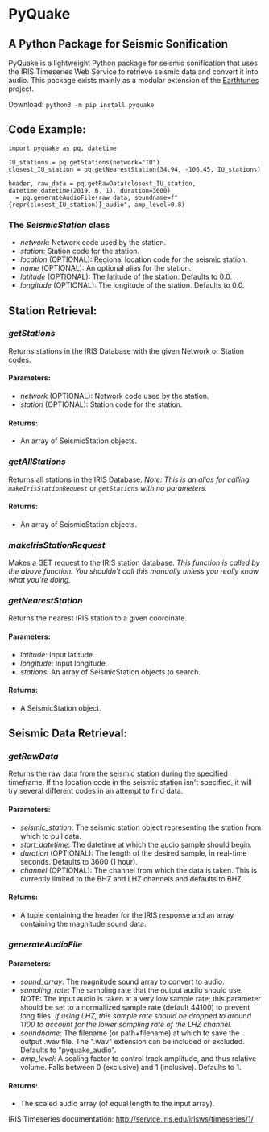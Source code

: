# PyQuake
## A Python Package for Seismic Sonification

PyQuake is a lightweight Python package for seismic sonification that uses the IRIS Timeseries Web Service to retrieve seismic data and convert it into audio. This package exists mainly as a modular extension of the [Earthtunes](https://github.com/cooperbarth/Earthtunes) project.

Download: `python3 -m pip install pyquake`

## Code Example:
```
import pyquake as pq, datetime

IU_stations = pq.getStations(network="IU")
closest_IU_station = pq.getNearestStation(34.94, -106.45, IU_stations)

header, raw_data = pq.getRawData(closest_IU_station, datetime.datetime(2019, 6, 1), duration=3600)
_ = pq.generateAudioFile(raw_data, soundname=f"{repr(closest_IU_station)}_audio", amp_level=0.8)
```

### The *SeismicStation* class
- *network*: Network code used by the station. 
- *station*: Station code for the station.
- *location* (OPTIONAL): Regional location code for the seismic station.
- *name* (OPTIONAL): An optional alias for the station.
- *latitude* (OPTIONAL): The latitude of the station. Defaults to 0.0.
- *longitude* (OPTIONAL): The longitude of the station. Defaults to 0.0.


## Station Retrieval:

### *getStations*
Returns stations in the IRIS Database with the given Network or Station codes.
#### Parameters:
- *network* (OPTIONAL): Network code used by the station.
- *station* (OPTIONAL): Station code for the station.
#### Returns:
- An array of SeismicStation objects.

### *getAllStations*
Returns all stations in the IRIS Database. *Note: This is an alias for calling `makeIrisStationRequest` or `getStations` with no parameters.*
#### Returns:
- An array of SeismicStation objects.

### *makeIrisStationRequest*
Makes a GET request to the IRIS station database. *This function is called by the above function. You shouldn't call this manually unless you really know what you're doing.*

### *getNearestStation*
Returns the nearest IRIS station to a given coordinate.
#### Parameters:
- *latitude*: Input latitude.
- *longitude*: Input longitude.
- *stations*: An array of SeismicStation objects to search.
#### Returns:
- A SeismicStation object.


## Seismic Data Retrieval:

### *getRawData*
Returns the raw data from the seismic station during the specified timeframe. If the location code in the seismic station isn't specified, it will try several different codes in an attempt to find data.
#### Parameters:
- *seismic_station*: The seismic station object representing the station from which to pull data.
- *start_datetime*: The datetime at which the audio sample should begin.
- *duration* (OPTIONAL): The length of the desired sample, in real-time seconds. Defaults to 3600 (1 hour).
- *channel* (OPTIONAL): The channel from which the data is taken. This is currently limited to the BHZ and LHZ channels and defaults to BHZ.
#### Returns:
- A tuple containing the header for the IRIS response and an array containing the magnitude sound data.

### *generateAudioFile*
#### Parameters:
- *sound_array*: The magnitude sound array to convert to audio.
- *sampling_rate*: The sampling rate that the output audio should use. NOTE: The input audio is taken at a very low sample rate; this parameter should be set to a normallized sample rate (default 44100) to prevent long files. *If using LHZ, this sample rate should be dropped to around 1100 to account for the lower sampling rate of the LHZ channel.*
- *soundname*: The filename (or path+filename) at which to save the output .wav file. The ".wav" extension can be included or excluded. Defaults to "pyquake_audio".
- *amp_level*: A scaling factor to control track amplitude, and thus relative volume. Falls between 0 (exclusive) and 1 (inclusive). Defaults to 1.
#### Returns:
- The scaled audio array (of equal length to the input array).

IRIS Timeseries documentation: http://service.iris.edu/irisws/timeseries/1/
